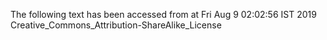The following text has been accessed from at Fri Aug 9 02:02:56 IST 2019
Creative_Commons_Attribution-ShareAlike_License
